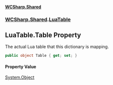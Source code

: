 #### [WCSharp.Shared](README.md 'README')
### [WCSharp.Shared](WCSharp.Shared.md 'WCSharp.Shared').[LuaTable](WCSharp.Shared.LuaTable.md 'WCSharp.Shared.LuaTable')

## LuaTable.Table Property

The actual Lua table that this dictionary is mapping.

```csharp
public object Table { get; set; }
```

#### Property Value
[System.Object](https://docs.microsoft.com/en-us/dotnet/api/System.Object 'System.Object')
